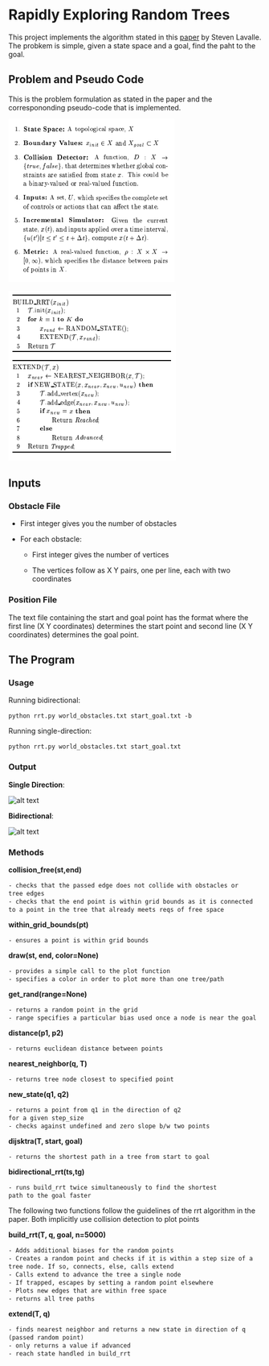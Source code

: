# Rapidly Exploring Random Trees

This project implements the algorithm stated in this [paper](http://www.cs.columbia.edu/~allen/F18/NOTES/LavKuf01rrt.pdf) by Steven Lavalle.
The probkem is simple, given a state space and a goal, find the paht to the goal.


## Problem and Pseudo Code
This is the problem formulation as stated in the paper and the correspononding pseudo-code that is implemented.

![alt text][pr]

![alt text][ps]

## Inputs

### Obstacle File
* First integer gives you the number of obstacles
* For each obstacle:
	
	- First integer gives the number of vertices
	
	- The vertices follow as X Y pairs, one per line, each with two coordinates

### Position File
The text file containing the start and goal point has the format where the first line (X Y coordinates) determines the start point and second line (X Y coordinates) determines the goal point.

## The Program

### Usage
  Running bidirectional:

	python rrt.py world_obstacles.txt start_goal.txt -b

  Running single-direction:

	python rrt.py world_obstacles.txt start_goal.txt

### Output
**Single Direction**:

![alt text][s]

**Bidirectional**:

![alt text][b]


### Methods
**collision_free(st,end)**

	- checks that the passed edge does not collide with obstacles or
	tree edges
	- checks that the end point is within grid bounds as it is connected
	to a point in the tree that already meets reqs of free space

**within_grid_bounds(pt)**

	- ensures a point is within grid bounds

**draw(st, end, color=None)**

	- provides a simple call to the plot function
	- specifies a color in order to plot more than one tree/path

**get_rand(range=None)**

	- returns a random point in the grid
	- range specifies a particular bias used once a node is near the goal

**distance(p1, p2)**

	- returns euclidean distance between points

**nearest_neighbor(q, T)**

	- returns tree node closest to specified point

**new_state(q1, q2)**

	- returns a point from q1 in the direction of q2
	for a given step_size
	- checks against undefined and zero slope b/w two points

**dijsktra(T, start, goal)**

	- returns the shortest path in a tree from start to goal

**bidirectional_rrt(ts,tg)**

	- runs build_rrt twice simultaneously to find the shortest
	path to the goal faster

The following two functions follow the guidelines of the rrt algorithm in the paper.
Both implicitly use collision detection to plot points

**build_rrt(T, q, goal, n=5000)**

	- Adds additional biases for the random points
	- Creates a random point and checks if it is within a step size of a tree node. If so, connects, else, calls extend
	- Calls extend to advance the tree a single node
	- If trapped, escapes by setting a random point elsewhere
	- Plots new edges that are within free space
	- returns all tree paths

**extend(T, q)**

	- finds nearest neighbor and returns a new state in direction of q (passed random point)
	- only returns a value if advanced
	- reach state handled in build_rrt


[pr]: https://github.com/s-abdullah/RandomTreeExploration/blob/master/images/porb.png 
[ps]: https://github.com/s-abdullah/RandomTreeExploration/blob/master/images/ps.png

[b]: https://github.com/s-abdullah/RandomTreeExploration/blob/master/gifs/brrt.gif 
[s]: https://github.com/s-abdullah/RandomTreeExploration/blob/master/gifs/rrt.gif